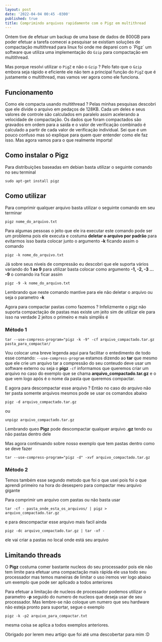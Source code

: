 ```yaml
---
layout: post
date: '2022-04-04 00:45 -0300'
published: true
title: Comprimindo arquivos rapidamente com o Pigz em multithread
---
```

Ontem tive de efetuar um backup de uma base de dados de 800GB para poder efetuar a tarefa comecei a pesquisar se existiam soluções de compactação multithread para linux foi onde me deparei com o ´Pigz´ um software que utiliza uma implementação do `Gzip` para compactação em multithread.

Mas porque resolvi utilizar o `PigZ` e não o `Gzip` ? Pelo fato que o `Gzip` embora seja rápido e eficiente ele não tem a principal função do `PigZ` que é justamente o multithread, mas vamos ver agora como ele funciona.

## Funcionamento

Como ele compacta usando multithread ? Pelas minhas pesquisas descobri que ele divide o arquivo em pedaços de 128KB. Cada um deles e seus valores de controle são calculados em paralelo assim acelerando a velocidade de compactação. Os dados que foram compactados são gravados em ordem para a saida e o valor de verificação combinado é calculado a partir de cada valor de verificação individual. Sei que é um pouco confuso mas só explique para quem quer entender como ele faz isso. Mas agora vamos para o que realmente importa!

## Como instalar o Pigz

Para distribuições baseadas em debian basta utilizar o seguinte comando no seu terminal

```shell
sudo apt-get install pigz
```

## Como utilizar

Para comprimir qualquer arquivo basta utilizar o seguinte comando em seu terminar
```shell
pigz nome_do_arquivo.txt
```

Para algumas pessoas o jeito que ele ira executar este comando pode ser um problema pois ele executa e costuma **deletar o arquivo por padrão** para evitarmos isso basta colocar junto o argumento **-k** ficando assim o comando

```shell
pigz -k nome_do_arquivo.txt
```

Já sobre seus niveis de compressão eu descobri que ele suporta vários variando do **1 ao 9** para utilizar basta colocar como argumento **-1, -2, -3 ... -9** o comando ira ficar assim
```shell
pigz -9 -k nome_do_arquivo.txt
```
Lembrando que neste comando mantive para ele não deletar o arquivo ou seja o parametro **-k**

Agora para compactar pastas como fazemos ? Infelizmente o pigz não suporta compactação de pastas mas existe um jeito sim de utilizar ele para isso na verdade 2 jeitos o primeiro e mais simplês é

### Método 1

```shell
tar --use-compress-program="pigz -k -9" -cf arquivo_compactado.tar.gz pasta_para_compactar/
```

Vou colocar uma breve legenda aqui para facilitar o entedimento de todo esse comando:
`--use-compress-program` estamos dizendo ao **tar** que mesmo que ele crie um arquivo tar a compressão do seu conteudo deve usar um software externo ou seja o **pigz**
`-cf` informamos que queremos criar um arquivo no caso do exemplo que se chama **arquivo_compactado.tar.gz** e o que vem logo após é o nome da pasta que queremos compactar.

E agora para descompactar esse arquivo ? Então no caso do arquivo não ter pasta somente arquivos mesmos pode se usar os comandos abaixo
```shell
pigz -d arquivo_compactado.tar.gz
```

ou

```shell
unpigz arquivo_compactado.tar.gz
```

Lembrando queo **Pigz** pode descompactar qualquer arquivo **.gz** tendo ou não pastas dentro dele

Mas agora continuando sobre nosso exemplo que tem pastas dentro como se deve fazer
```shell
tar --use-compress-program="pigz -d" -xvf arquivo_compactado.tar.gz
```

### Método 2

Temos também esse segundo metodo que foi o que usei pois foi o que aprendi primeiro na hora do desespero para compactar meu arquivo gigante

Para comprimir um arquivo com pastas ou não basta usar

```shell
tar -cf - pasta_onde_esta_os_arquivos/ | pigz > arquivo_compactado.tar.gz
```

e para descompactar esse arquivo mais facil ainda

```shell
pigz -dc arquivo_compactado.tar.gz | tar -xf -
```

ele vai criar a pastas no local onde está seu arquivo

## Limitando threads

O **Pigz** costuma comer bastante nucleos do seu processador pois ele não tem limite para efetuar uma compactação mais rápida ele usa todo seu processador mas temos maneiras de limitar o uso iremos ver logo abaixo um exemplo que pode ser aplicado a todos anteriores

Para efetuar a limitação de nucleos de processador podemos utilizar o parametro **-p** seguido do numero de nucleos que deseja usar de seu processador. Mas lembre-se não coloque um numero que seu hardware não esteja pronto para suportar, segue o exemplo

```shell
pigz -k -p2 arquivo_para_compactar.txt
```

mesma coisa se aplica a todos exemplos anteriores.

Obrigado por lerem meu artigo que foi até uma descobertar para mim :D

